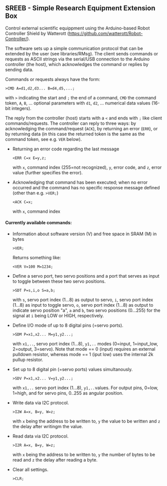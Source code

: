 ## SREEB - Simple Research Equipment Extension Box

Control external scientific equippment using the Arduino-based Robot Controller Shield by Watterott 
(https://github.com/watterott/Robot-Controller/).

The software sets up a simple communication protocol that can be extended by the user (see libraries/RMsg). 
The client sends commands or requests as ASCII strings via the serial/USB connection to the Arduino controller 
(the host), which acknowledges the command or replies by sending data.

Commands or requests always have the form:

``>CMD A=d1,d2,d3... B=d4,d5,...;``
  
with ``>`` indicating the start and ``;`` the end of a command, ``CMD`` the command token, ``A``, ``B``, ... optional
parameters with ``d1``, ``d2``, ... numerical data values (16-bit integers).

The reply from the controller (host) starts with a ``<`` and ends with ``;`` like client commands/requests. 
The controller can reply to three ways: by acknowledging the command/request (``ACK``), by returning an error
(``ERR``), or by returning data (in this case the returned token is the same as the command token, see e.g.
``VER`` below).

- Returning an error code regarding the last message

  ``<ERR C=x E=y,z;``

  with ``x``, command index (255=not recognized), ``y``, error code, and ``z``, error value (further specifies
  the error). 

- Acknowledging that command has been executed; when no error occurred and the command has no specific response
  message defined (other than e.g. ``>VER;``)
  
  ``<ACK C=x;``
  
  with ``x``, command index
  
#### Currently available commands:

- Information about software version (V) and free space in SRAM (M) in bytes

  ``>VER;``

  Returns something like:
  
  ``<VER V=100 M=1234;``
  
- Define a servo port, two servo positions and a port that serves as input to toggle between these 
  two servo positions.
  
  ``>SDT P=s,i,o S=a,b;``
  
	with ``s``, servo port index (1...8) as output to servo, ``i``, servo port index (1...8) as input to 
	toggle servo, ``o``, servo port index (1...8) as output to indicate servo position "a", ``a`` and ``b``, 
	two servo positions (0...255) for the signal at ``i`` being LOW or HIGH, respectively.


- Define I/O mode of up to 8 digital pins (=servo ports). 

  ``>SDM P=x1,x2... M=y1,y2...;``
  
  with ``x1,..``, servo port index (1...8), ``y1,..`` modes (0=input, 1=input_low, 2=output, 3=servo). Note 
  that mode == 0 (input) requires an external pulldown resistor, whereas mode == 1 (iput low) uses the
  internal 2k pullup resistor.
  
- Set up to 8 digital pin (=servo ports) values simultanously.
  
  ``>SDV P=x1,x2... V=y1,y2...;``
  
  with ``x1,..`` servo port index (1...8), ``y1,..``values. For output pins, 0=low, 1=high, and for 
  servo pins, 0..255 as angular position.  
  
- Write data via I2C protocol.

   ``>I2W A=x, B=y, W=z;``
   
   with ``x`` being the address to be written to, ``y`` the value to be written and
   ``z`` the delay after writingm the value.

- Read data via I2C protocol.

   ``>I2R A=x, B=y, W=z;``
   
   with ``x`` being the address to be written to, ``y`` the number of bytes to be read
   and ``z`` the delay after reading a byte.

- Clear all settings.
 
  ``>CLR;``
